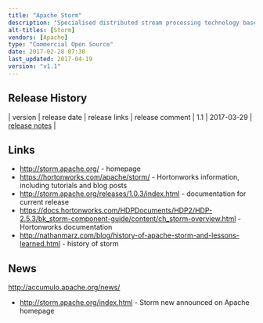 ```yaml
---
title: "Apache Storm"
description: "Specialised distributed stream processing technology based on a single record (not micro batch) model with at least once processing semantics.  Processing flows are called topologies based on a directed acyclic graph of spouts (which produce unbounded streams of tuples) and bolts (which process streams and optionally produce output streams).  Supports high throughput and low latency use cases, horizontal scalability, fault tolerance (failed workers are automatically restarted and failed over to new nodes if required), back pressure, windowing (with support for sliding and tumbling windows based on time or event counts), stateful bolts and a shared bolt storage cache (that's updatable from the command line).  Also includes a higher level micro batch API (Trident) that supports exactly-once processing semantics, fault-tolerant state management and higher level operations including joins, aggregations and groupings, support for SQL (StormSQL) and frameworks and utilities to make defining and deploying topologies easier (Flux). Has both a graphical web based and command line interface, plus a REST API.  Primarily written in Clojure, JVM based, but supports multiple languages through the use of Thrift for defining and submitting topologies, and the use of spouts that can interface to other languages using JSON over stdin/stdout.  Originally created at BackType, before being open sourced in September 2011 after the acquisition of BackType by Twitter.  Donated to the Apache Foundation in September 2013, graduating in September 2014, with a 1.0 release in April 2016.  Has multiple reference cases for being deployed at scale, including Twitter, and is still under active development."
alt-titles: [Storm]
vendors: [Apache]
type: "Commercial Open Source"
date: 2017-02-28 07:30
last_updated: 2017-04-19
version: "v1.1"
---
```

## Release History

| version | release date | release links | release comment
| 1.1 | 2017-03-29 | [release notes](http://storm.apache.org/2017/03/29/storm110-released.html) |

## Links

* <http://storm.apache.org/> - homepage
* <https://hortonworks.com/apache/storm/> - Hortonworks information, including tutorials and blog posts
* <http://storm.apache.org/releases/1.0.3/index.html> - documentation for current release
* <https://docs.hortonworks.com/HDPDocuments/HDP2/HDP-2.5.3/bk_storm-component-guide/content/ch_storm-overview.html> - Hortonworks documentation
* <http://nathanmarz.com/blog/history-of-apache-storm-and-lessons-learned.html> - history of storm

## News

http://accumulo.apache.org/news/

* <http://storm.apache.org/index.html> - Storm new announced on Apache homepage